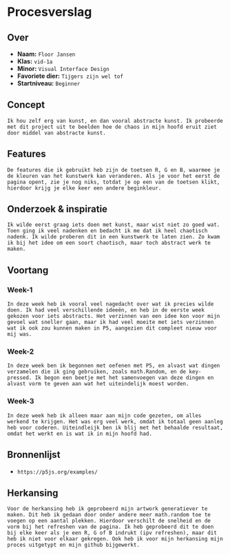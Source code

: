 <!-- Vergeet je niet de comments uit te zetten voordat je begint met typen? 💬 -->

# Procesverslag

## Over
* **Naam:** `Floor Jansen`
* **Klas:** `vid-1a`
* **Minor:** `Visual Interface Design`
* **Favoriete dier:** `Tijgers zijn wel tof`
* **Startniveau:** `Beginner`

## Concept

`Ik hou zelf erg van kunst, en dan vooral abstracte kunst. Ik probeerde met dit project uit te beelden hoe de chaos in mijn hoofd eruit ziet door middel van abstracte kunst.`

## Features

`De features die ik gebruikt heb zijn de toetsen R, G en B, waarmee je de kleuren van het kunstwerk kan veranderen. Als je voor het eerst de pagina opent, zie je nog niks, totdat je op een van de toetsen klikt, hierdoor krijg je elke keer een andere beginkleur. `

## Onderzoek & inspiratie
`Ik wilde eerst graag iets doen met kunst, maar wist niet zo goed wat. Toen ging ik veel nadenken en bedacht ik me dat ik heel chaotisch nadenk. Ik wilde proberen dit in een kunstwerk te laten zien. Zo kwam ik bij het idee om een soort chaotisch, maar toch abstract werk te maken.`

## Voortang


### Week-1
`In deze week heb ik vooral veel nagedacht over wat ik precies wilde doen. Ik had veel verschillende ideeën, en heb in de eerste week gekozen voor iets abstracts. Het verzinnen van een idee kon voor mijn gevoel wat sneller gaan, maar ik had veel moeite met iets verzinnen wat ik ook zou kunnen maken in P5, aangezien dit compleet nieuw voor mij was.`

### Week-2
`In deze week ben ik begonnen met oefenen met P5, en alvast wat dingen verzamelen die ik ging gebruiken, zoals math.Random, en de key-pressed. Ik begon een beetje met het samenvoegen van deze dingen en alvast vorm te geven aan wat het uiteindelijk moest worden.`

### Week-3
`In deze week heb ik alleen maar aan mijn code gezeten, om alles werkend te krijgen. Het was erg veel werk, omdat ik totaal geen aanleg heb voor coderen. Uiteindleijk ben ik blij met het behaalde resultaat, omdat het werkt en is wat ik in mijn hoofd had.`


## Bronnenlijst

* `https://p5js.org/examples/`

## Herkansing
`Voor de herkansing heb ik geprobeerd mijn artwork generatiever te maken. Dit heb ik gedaan door onder andere meer math.random toe te voegen op een aantal plekken. Hierdoor verschilt de snelheid en de vorm bij het refreshen van de pagina. Ik heb geprobeerd dit te doen bij elke keer als je een R, G of B indrukt (ipv refreshen), maar dit heb ik niet voor elkaar gekregen. Ook heb ik voor mijn herkansing mijn proces uitgetypt en mijn github bijgewerkt.  `
